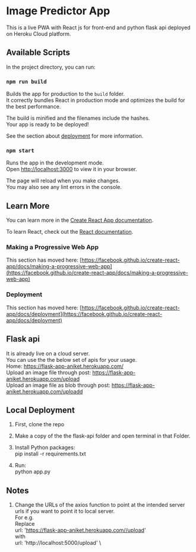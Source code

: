 # Image Predictor App

This is a live PWA with React js for front-end and python flask api deployed on Heroku Cloud platform.

## Available Scripts

In the project directory, you can run:

### `npm run build`

Builds the app for production to the `build` folder.\
It correctly bundles React in production mode and optimizes the build for the best performance.

The build is minified and the filenames include the hashes.\
Your app is ready to be deployed!

See the section about [deployment](https://facebook.github.io/create-react-app/docs/deployment) for more information.

### `npm start`

Runs the app in the development mode.\
Open [http://localhost:3000](http://localhost:3000) to view it in your browser.

The page will reload when you make changes.\
You may also see any lint errors in the console.

## Learn More

You can learn more in the [Create React App documentation](https://facebook.github.io/create-react-app/docs/getting-started).

To learn React, check out the [React documentation](https://reactjs.org/).

### Making a Progressive Web App

This section has moved here: [https://facebook.github.io/create-react-app/docs/making-a-progressive-web-app](https://facebook.github.io/create-react-app/docs/making-a-progressive-web-app)

### Deployment

This section has moved here: [https://facebook.github.io/create-react-app/docs/deployment](https://facebook.github.io/create-react-app/docs/deployment)

## Flask api 
It is already live on a cloud server.\
You can use the the below set of apis for your usage.\
Home: https://flask-app-aniket.herokuapp.com/ \
Upload an image file through post: https://flask-app-aniket.herokuapp.com/upload \
Upload an image file as blob through post: https://flask-app-aniket.herokuapp.com/uploadd 

## Local Deployment
1. First, clone the repo

2. Make a copy of the the flask-api folder and open terminal in that Folder.

3. Install Python packages: \
pip install -r requirements.txt

4. Run: \
python app.py

## Notes
1. Change the URLs of the axios function to point at the intended server urls if you want to point it to local server.\
For e.g.\
Replace \
   url: 'https://flask-app-aniket.herokuapp.com//upload' \
with \
   url: 'http://localhost:5000/upload' \
